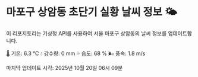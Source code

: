 
# 마포구 상암동 초단기 실황 날씨 정보 🌤️

이 리포지토리는 기상청 API를 사용하여 서울 마포구 상암동의 날씨 정보를 업데이트합니다. 

🌡️ 기온: 6.3 ℃
💧 강수량: 0 mm
💦 습도: 68 %
🌬️ 풍속: 1.8 m/s

마지막 업데이트 시각: 2025년 10월 20일 06시 09분    
